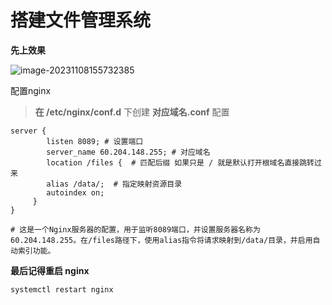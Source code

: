 #  搭建文件管理系统

**先上效果**

![image-20231108155732385](https://yaoliuyang-blog-images.oss-cn-beijing.aliyuncs.com/blogImages/image-20231108155732385.png)

配置nginx

> **在 /etc/nginx/conf.d**   下创建  **对应域名.conf** 配置

```shell
server {
	    listen 8089; # 设置端口 
	    server_name 60.204.148.255; # 对应域名
		location /files {  # 匹配后缀 如果只是 / 就是默认打开根域名直接跳转过来
		alias /data/;  # 指定映射资源目录
		autoindex on; 
     }
}

# 这是一个Nginx服务器的配置，用于监听8089端口，并设置服务器名称为60.204.148.255。在/files路径下，使用alias指令将请求映射到/data/目录，并启用自动索引功能。
```

**最后记得重启 nginx**

```nginx
systemctl restart nginx
```


